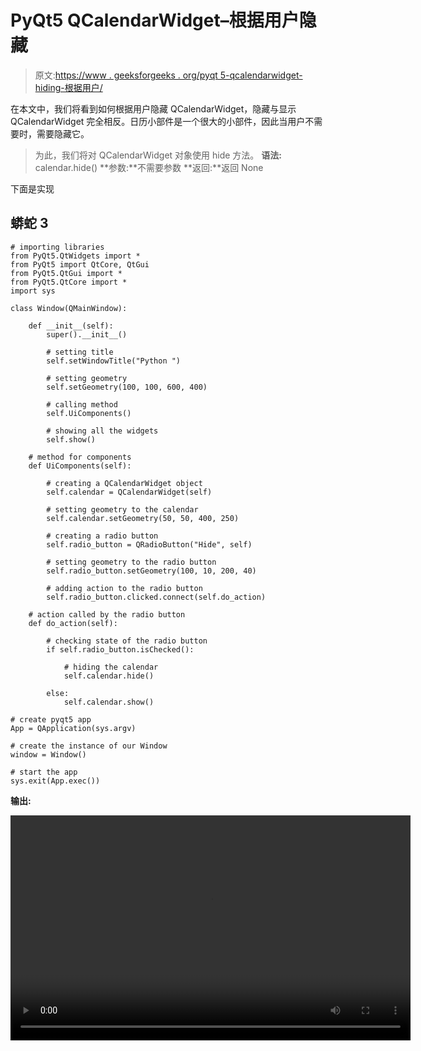 # PyQt5 QCalendarWidget–根据用户隐藏

> 原文:[https://www . geeksforgeeks . org/pyqt 5-qcalendarwidget-hiding-根据用户/](https://www.geeksforgeeks.org/pyqt5-qcalendarwidget-hiding-according-to-the-user/)

在本文中，我们将看到如何根据用户隐藏 QCalendarWidget，隐藏与显示 QCalendarWidget 完全相反。日历小部件是一个很大的小部件，因此当用户不需要时，需要隐藏它。

> 为此，我们将对 QCalendarWidget 对象使用 hide 方法。
> **语法:** calendar.hide()
> **参数:**不需要参数
> **返回:**返回 None

下面是实现

## 蟒蛇 3

```
# importing libraries
from PyQt5.QtWidgets import *
from PyQt5 import QtCore, QtGui
from PyQt5.QtGui import *
from PyQt5.QtCore import *
import sys

class Window(QMainWindow):

    def __init__(self):
        super().__init__()

        # setting title
        self.setWindowTitle("Python ")

        # setting geometry
        self.setGeometry(100, 100, 600, 400)

        # calling method
        self.UiComponents()

        # showing all the widgets
        self.show()

    # method for components
    def UiComponents(self):

        # creating a QCalendarWidget object
        self.calendar = QCalendarWidget(self)

        # setting geometry to the calendar
        self.calendar.setGeometry(50, 50, 400, 250)

        # creating a radio button
        self.radio_button = QRadioButton("Hide", self)

        # setting geometry to the radio button
        self.radio_button.setGeometry(100, 10, 200, 40)

        # adding action to the radio button
        self.radio_button.clicked.connect(self.do_action)

    # action called by the radio button
    def do_action(self):

        # checking state of the radio button
        if self.radio_button.isChecked():

            # hiding the calendar
            self.calendar.hide()

        else:
            self.calendar.show()

# create pyqt5 app
App = QApplication(sys.argv)

# create the instance of our Window
window = Window()

# start the app
sys.exit(App.exec())
```

**输出:**

<video class="wp-video-shortcode" id="video-421777-1" width="640" height="360" preload="metadata" controls=""><source type="video/mp4" src="https://media.geeksforgeeks.org/wp-content/uploads/20200531234405/Python-2020-05-31-23-43-10.mp4?_=1">[https://media.geeksforgeeks.org/wp-content/uploads/20200531234405/Python-2020-05-31-23-43-10.mp4](https://media.geeksforgeeks.org/wp-content/uploads/20200531234405/Python-2020-05-31-23-43-10.mp4)</video>